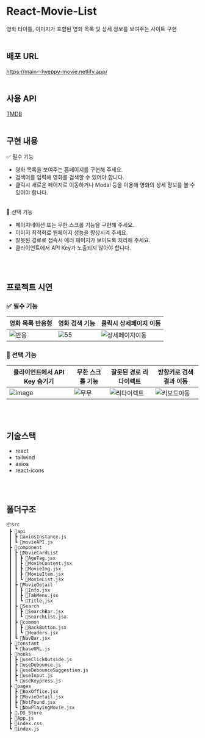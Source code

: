 # React-Movie-List
영화 타이틀, 이미지가 포함된 영화 목록 및 상세 정보를 보여주는 사이트 구현
<br>
<br>

## 배포 URL
https://main--hyeppy-movie.netlify.app/
<br>
<br>
## 사용 API
[TMDB](https://developers.themoviedb.org/3/getting-started/introduction)
<br>
<br>

## 구현 내용
✅ 필수 기능
- 영화 목록을 보여주는 홈페이지를 구현해 주세요.
- 검색어를 입력해 영화를 검색할 수 있어야 합니다.
- 클릭시 새로운 페이지로 이동하거나 Modal 등을 이용해 영화의 상세 정보를 볼 수 있어야 합니다.
<br><br>

🌸 선택 기능
- 페이지네이션 또는 무한 스크롤 기능을 구현해 주세요.
- 이미지 최적화로 웹페이지 성능을 향상시켜 주세요.
- 잘못된 경로로 접속시 에러 페이지가 보이도록 처리해 주세요.
- 클라이언트에서 API Key가 노출되지 않아야 합니다.
<br>
<br>

## 프로젝트 시연
### ✅ 필수 기능
|영화 목록 반응형|영화 검색 기능|클릭시 상세페이지 이동|
|---|---|---|
|![반응](https://github.com/khv2644511/React-Movie-List/assets/38063033/0f640cd0-e0f5-4108-a098-a5130b0fb1f8)|![55](https://github.com/khv2644511/React-Movie-List/assets/38063033/2582791e-45f1-4ae1-b18e-d5ae893aac54)|![상세페이지이동](https://github.com/khv2644511/React-Movie-List/assets/38063033/2ec9fb92-8d42-4932-a311-2419b40d96c5)|


### 🌸 선택 기능
|클라이언트에서 API Key 숨기기|무한 스크롤 기능|잘못된 경로 리다이렉트|방향키로 검색결과 이동|
|---|---|---|---|
|![image](https://github.com/khv2644511/React-Movie-List/assets/38063033/d70ee99d-e85d-433f-9ca7-66c0f9547f02)|![무무](https://github.com/khv2644511/React-Movie-List/assets/38063033/71cbb67b-5725-47f1-b7f8-ddee80718076)|![리다이렉트](https://github.com/khv2644511/React-Movie-List/assets/38063033/1d75c004-3c60-4b47-b459-60a527908a79)|![키보드이동](https://github.com/khv2644511/React-Movie-List/assets/38063033/38dd0489-c469-47e9-9207-c69c3ba3c8ae)|

<br>
<br>


## 기술스택
- react
- tailwind
- axios
- react-icons
<br>
<br>

## 폴더구조
```
📦src
 ┣ 📂api
 ┃ ┣ 📜axiosInstance.js
 ┃ ┗ 📜movieAPI.js
 ┣ 📂component
 ┃ ┣ 📂MovieCardList
 ┃ ┃ ┣ 📜AgeTag.jsx
 ┃ ┃ ┣ 📜MovieContent.jsx
 ┃ ┃ ┣ 📜MovieImg.jsx
 ┃ ┃ ┣ 📜MovieItem.jsx
 ┃ ┃ ┗ 📜MovieList.jsx
 ┃ ┣ 📂MovieDetail
 ┃ ┃ ┣ 📜Info.jsx
 ┃ ┃ ┣ 📜TabMenu.jsx
 ┃ ┃ ┗ 📜Title.jsx
 ┃ ┣ 📂Search
 ┃ ┃ ┣ 📜SearchBar.jsx
 ┃ ┃ ┗ 📜SearchList.jsx
 ┃ ┣ 📂common
 ┃ ┃ ┣ 📜BackButton.jsx
 ┃ ┃ ┗ 📜Headers.jsx
 ┃ ┗ 📜NavBar.jsx
 ┣ 📂constant
 ┃ ┗ 📜baseURL.js
 ┣ 📂hooks
 ┃ ┣ 📜useClickOutside.js
 ┃ ┣ 📜useDebounce.js
 ┃ ┣ 📜useDebounceSuggestion.js
 ┃ ┣ 📜useInput.js
 ┃ ┗ 📜useKeypress.js
 ┣ 📂pages
 ┃ ┣ 📜BoxOffice.jsx
 ┃ ┣ 📜MovieDetail.jsx
 ┃ ┣ 📜NotFound.jsx
 ┃ ┗ 📜NowPlayingMovie.jsx
 ┣ 📜.DS_Store
 ┣ 📜App.js
 ┣ 📜index.css
 ┗ 📜index.js
```
